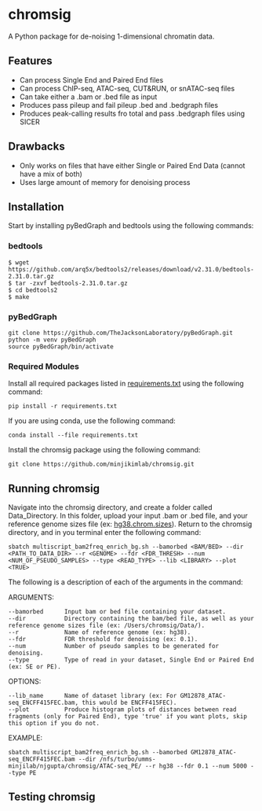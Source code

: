 # chromsig
A Python package for de-noising 1-dimensional chromatin data.

## Features
* Can process Single End and Paired End files
* Can process ChIP-seq, ATAC-seq, CUT&RUN, or snATAC-seq files
* Can take either a .bam or .bed file as input
* Produces pass pileup and fail pileup .bed and .bedgraph files
* Produces peak-calling results fro total and pass .bedgraph files using SICER

## Drawbacks
* Only works on files that have either Single or Paired End Data (cannot have a mix of both)
* Uses large amount of memory for denoising process

## Installation
Start by installing pyBedGraph and bedtools using the following commands:
### bedtools
```
$ wget https://github.com/arq5x/bedtools2/releases/download/v2.31.0/bedtools-2.31.0.tar.gz
$ tar -zxvf bedtools-2.31.0.tar.gz
$ cd bedtools2
$ make
```
### pyBedGraph
```
git clone https://github.com/TheJacksonLaboratory/pyBedGraph.git
python -m venv pyBedGraph
source pyBedGraph/bin/activate
```
### Required Modules
Install all required packages listed in [requirements.txt](https://github.com/minjikimlab/chromsig/blob/main/v0.0.2/requirements.txt) using the following command:

`pip install -r requirements.txt`

If you are using conda, use the following command:

`conda install --file requirements.txt`

Install the chromsig package using the following command:

`git clone https://github.com/minjikimlab/chromsig.git`

## Running chromsig

Navigate into the chromsig directory, and create a folder called Data_Directory. In this folder, upload your input .bam or .bed file, and your reference genome sizes file (ex: [hg38.chrom.sizes](https://github.com/minjikimlab/chromsig/blob/main/v0.0.2/hg38.chrom.sizes)).
Return to the chromsig directory, and in you terminal enter the following command:

`sbatch multiscript_bam2freq_enrich_bg.sh --bamorbed <BAM/BED> --dir <PATH_TO_DATA_DIR> --r <GENOME> --fdr <FDR_THRESH> --num <NUM_OF_PSEUDO_SAMPLES> --type <READ_TYPE> --lib <LIBRARY> --plot <TRUE>`

The following is a description of each of the arguments in the command:

ARGUMENTS:

    --bamorbed      Input bam or bed file containing your dataset.
    --dir           Directory containing the bam/bed file, as well as your reference genome sizes file (ex: /Users/chromsig/Data/).
    --r             Name of reference genome (ex: hg38).
    --fdr           FDR threshold for denoising (ex: 0.1).
    --num           Number of pseudo samples to be generated for denoising.
    --type          Type of read in your dataset, Single End or Paired End (ex: SE or PE).

OPTIONS:
      
    --lib_name      Name of dataset library (ex: For GM12878_ATAC-seq_ENCFF415FEC.bam, this would be ENCFF415FEC).
    --plot          Produce histogram plots of distances between read fragments (only for Paired End), type 'true' if you want plots, skip this option if you do not.
            
EXAMPLE:

    sbatch multiscript_bam2freq_enrich_bg.sh --bamorbed GM12878_ATAC-seq_ENCFF415FEC.bam --dir /nfs/turbo/umms-minjilab/njgupta/chromsig/ATAC-seq_PE/ --r hg38 --fdr 0.1 --num 5000 --type PE

## Testing chromsig

